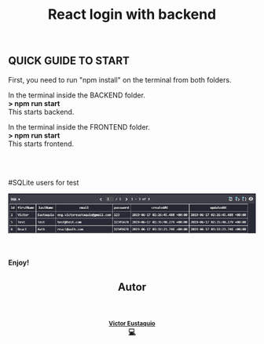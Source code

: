 

<h1 align="center">React login with backend</h1> 




</br>

## QUICK GUIDE TO START

First, you need to run "npm install" on the terminal from both folders.


In the terminal inside the BACKEND folder.
<br>
<b> > npm run start </b>
<br>
This starts backend.

In the terminal inside the FRONTEND folder.
<br>
<b> > npm run start </b>
<br>
This starts frontend.

<br>

<br>


#SQLite users for test
<p align="center">
  <img src="https://raw.githubusercontent.com/Viktorlvkl/react-login-with-backend/main/BACKEND/database.sqlite3.png" width="1000px" float="center"/>
</p>

<br>

<br>
<b>Enjoy!<b>


<h2 align="center">Autor</h2> 
<p  align="center" >
   <img src="https://avatars0.githubusercontent.com/u/57416241?s=460&u=0a619dcce4a4194b8ebb86ba6fd382ee258a3a28&v=4" width="100px;" alt=""/>
</p>
  <p  align="center" >
  <sub><a href="https://github.com/viktorlvkl" title="dev"><b>Victor Eustaquio</b></a>
      <a href="#viktorlvkl" title="Image Profile"></a></td>
  </sub></a><br /><a href="https://github.com/viktorlvkl" title="Code">💻</a>
    </p>

